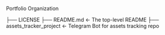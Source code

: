 Portfolio Organization

├── LICENSE
├── README.md                      <- The top-level README
├── assets_tracker_project         <- Telegram Bot for assets tracking repo
